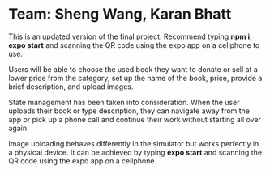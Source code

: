 # Team: Sheng Wang, Karan Bhatt

This is an updated version of the final project. Recommend typing **npm i**, **expo start** and scanning the QR code using the expo app on a cellphone to use.

Users will be able to choose the used book they want to donate or sell at a lower price from the category, set up the name of the book, price, provide a brief description, and upload images.

State management has been taken into consideration. When the user uploads their book or type description, they can navigate away from the app or pick up a phone call and continue their work without starting all over again.

Image uploading behaves differently in the simulator but works perfectly in a physical device. It can be achieved by typing **expo start** and scanning the QR code using the expo app on a cellphone.
